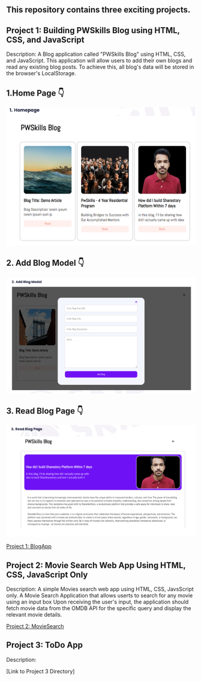 ## This repository contains three exciting projects.

## Project 1: Building PWSkills Blog using HTML, CSS, and JavaScript

Description: A Blog application called "PWSkills Blog" using HTML, CSS, and JavaScript. This application will allow users to add their own blogs and read any existing blog posts. To achieve this, all blog's data will be stored in the browser's LocalStorage.

## 1.Home Page 👇
<img src="https://github.com/salmanshaikh18/MileStone-2-Assignment/blob/main/Project_1_PwSkillBlog/assets/1_HomePage.PNG" alt="HomePage"/>

## 2. Add Blog Model 👇
<img src="https://github.com/salmanshaikh18/MileStone-2-Assignment/blob/main/Project_1_PwSkillBlog/assets/2_AddABlogModel.PNG" alt="AddBlogModel" />


## 3. Read Blog Page 👇
<img src="https://github.com/salmanshaikh18/MileStone-2-Assignment/blob/main/Project_1_PwSkillBlog/assets/3_ReadBlogPage.PNG" alt="ReadBlogPage" />

<a href="https://github.com/salmanshaikh18/MileStone-2-Assignment/tree/main/Project_1_PwSkillBlog">Project 1: BlogApp</a>

## Project 2: Movie Search Web App Using HTML, CSS, JavaScript Only

Description: A simple Movies search web app using HTML, CSS, JavsScript only. A Movie Search Application that allows userts to search for any movie using an input box Upon receiving the user's input, the application should fetch movie data from the OMDB API for the specific query and display the relevant movie details.

<a href="https://github.com/salmanshaikh18/MileStone-2-Assignment/tree/main/Project_2_MovieSearchApp">Project 2: MovieSearch</a>

## Project 3: ToDo App

Description: 

[Link to Project 3 Directory]

